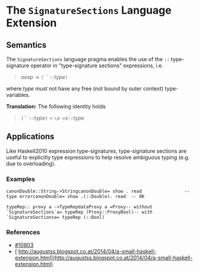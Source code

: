 # The `SignatureSections` Language Extension

## Semantics


The `SignatureSections` language pragma enables the use of the `::` type-signature operator in "type-signature sections" expressions, i.e.

> *aexp* → `(``::`*type*`)`


where *type* must not have any free (not bound by outer context) type-variables.

**Translation:** The following identity holds

> `(``::`*type*`)` = `\`*x*`->`*x*`::`*type*

## Applications


Like Haskell2010 expression type-signatures, type-signature sections are useful to explicitly type expressions to help resolve ambiguous typing (e.g. due to overloading).

### Examples

```
canonDouble::String->StringcanonDouble= show . read                -- type errorcanonDouble= show .(::Double). read  -- OK
```

```
typeRep:: proxy a ->TypeRepdataProxy a =Proxy-- without `SignatureSections`a= typeRep (Proxy::ProxyBool)-- with `SignatureSectionsa= typeRep (::Bool)
```

### References

- [\#10803](https://gitlab.haskell.org//ghc/ghc/issues/10803)
- [ http://augustss.blogspot.co.at/2014/04/a-small-haskell-extension.html](http://augustss.blogspot.co.at/2014/04/a-small-haskell-extension.html)